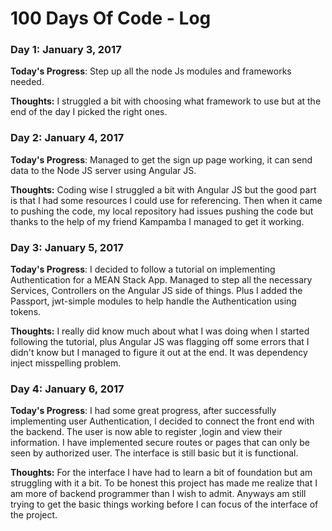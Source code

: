 # 100 Days Of Code - Log

### Day 1: January 3, 2017

**Today's Progress**: Step up all the node Js modules and frameworks needed.

**Thoughts:** I struggled a bit with choosing what framework to use but at the end of the day I picked the right ones.
### Day 2: January 4, 2017

**Today's Progress**: Managed to get the sign up page working, it can send data to the Node JS server using Angular JS.

**Thoughts:** Coding wise I struggled a bit with Angular JS but the good part is that I had some resources I could use for referencing. Then when it came to pushing the code, my local repository had issues pushing the code but thanks to the help of my friend Kampamba I managed to get it working.

### Day 3: January 5, 2017
**Today's Progress**: I decided to follow a tutorial on implementing  Authentication for a MEAN Stack App. Managed to step all the necessary Services, Controllers on the Angular JS side of things. Plus I added the Passport, jwt-simple modules to help handle the Authentication using tokens.

**Thoughts:** I really did know much about what I was doing when I started following the tutorial, plus Angular JS was flagging off some errors that I didn't know but I managed to figure it out at the end. It was dependency inject misspelling problem.

### Day 4: January 6, 2017
**Today's Progress**: I had some great progress, after successfully implementing user Authentication, I decided to connect the front end with the backend. The user is now able to register ,login and view their information. I have implemented secure routes or pages that can only be seen by authorized user. The interface is still basic but it is functional.

**Thoughts:** For the interface I have had to learn a bit of foundation but am struggling with it a bit. To be honest this project has made me realize that I am more of backend programmer than I wish to admit. Anyways am still trying to get the basic things working before I can focus of the interface of the project.

